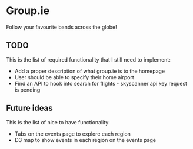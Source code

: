 # Group.ie

Follow your favourite bands across the globe!

## TODO

This is the list of required functionality that I still need to implement:

* Add a proper description of what group.ie is to the homepage
* User should be able to specify their home airport
* Find an API to hook into search for flights - skyscanner api key request is pending

## Future ideas

This is the list of nice to have functionality:

* Tabs on the events page to explore each region
* D3 map to show events in each region on the events page
